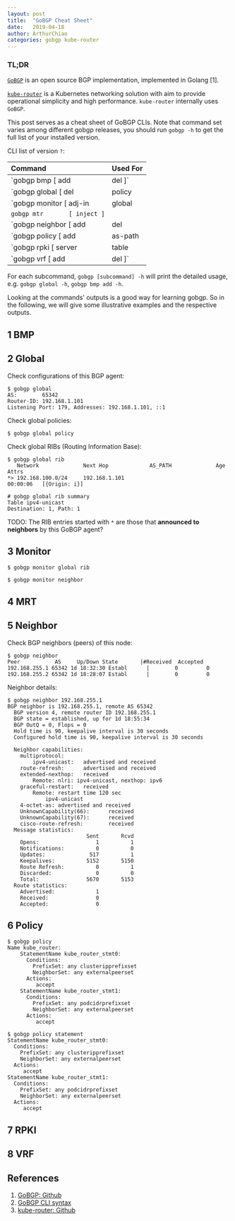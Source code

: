 ```yaml
---
layout: post
title:  "GoBGP Cheat Sheet"
date:   2019-04-18
author: ArthurChiao
categories: gobgp kube-router
---
```


### TL;DR

[`GoBGP`](https://github.com/osrg/gobgp) is an open source BGP implementation,
implemented in Golang [1].

[`kube-router`](https://github.com/cloudnativelabs/kube-router) is a 
Kubernetes networking solution with aim to provide operational simplicity
and high performance. `kube-router` internally uses `GoBGP`.

This post serves as a cheat sheet of GoBGP CLIs. Note that command set varies
among different gobgp releases, you should run `gobgp -h` to get the full
list of your installed version.

CLI list of version `?`:

| Command | Used For |
|:--------|:--------|
| `gobgp bmp       [ add | del ]` |  |
| `gobgp global    [ del | policy | rib ]` | Manage global settings |
| `gobgp monitor   [ adj-in | global | neighbor]` |  |
| `gobgp mtr       [ inject ]` |  |
| `gobgp neighbor  [ add | del | update ]` | Manage neighbors |
| `gobgp policy    [ add | as-path | community | del | ext-community | large-community | neighbor | prefix | set | statement ]` |  |
| `gobgp rpki      [ server | table | validate ]` |  |
| `gobgp vrf       [ add | del ]` | Manage VRFs |

For each subcommand, `gobgp [subcommand] -h` will print the detailed usage,
e.g. `gobgp global -h`, `gobgp bmp add -h`.

Looking at the commands' outputs is a good way for learning gobgp. So in the
following, we will give some illustrative examples and the respective
outputs.

## 1 BMP

## 2 Global

Check configurations of this BGP agent:

```shell
$ gobgp global
AS:        65342
Router-ID: 192.168.1.101
Listening Port: 179, Addresses: 192.168.1.101, ::1
```

Check global policies:

```shell
$ gobgp global policy
```

Check global RIBs (Routing Information Base):

```shell
$ gobgp global rib
   Network              Next Hop             AS_PATH              Age        Attrs
*> 192.168.100.0/24     192.168.1.101                             00:00:06   [{Origin: i}]

# gobgp global rib summary
Table ipv4-unicast
Destination: 1, Path: 1
```

TODO: The RIB entries started with `*` are those that **announced to
neighbors** by this GoBGP agent?

## 3 Monitor

```shell
$ gobgp monitor global rib

$ gobgp monitor neighbor
```

## 4 MRT

## 5 Neighbor

Check BGP neighbors (peers) of this node:

```shell
$ gobgp neighbor
Peer           AS     Up/Down State       |#Received  Accepted
192.168.255.1 65342 1d 18:32:30 Establ      |        0         0
192.168.255.2 65342 1d 18:28:07 Establ      |        0         0
```

Neighbor details:

```shell
$ gobgp neighbor 192.168.255.1
BGP neighbor is 192.168.255.1, remote AS 65342
  BGP version 4, remote router ID 192.168.255.1
  BGP state = established, up for 1d 18:55:34
  BGP OutQ = 0, Flops = 0
  Hold time is 90, keepalive interval is 30 seconds
  Configured hold time is 90, keepalive interval is 30 seconds

  Neighbor capabilities:
    multiprotocol:
        ipv4-unicast:   advertised and received
    route-refresh:      advertised and received
    extended-nexthop:   received
        Remote: nlri: ipv4-unicast, nexthop: ipv6
    graceful-restart:   received
        Remote: restart time 120 sec
            ipv4-unicast
    4-octet-as: advertised and received
    UnknownCapability(66):      received
    UnknownCapability(67):      received
    cisco-route-refresh:        received
  Message statistics:
                         Sent       Rcvd
    Opens:                  1          1
    Notifications:          0          0
    Updates:              517          1
    Keepalives:          5152       5150
    Route Refresh:          0          1
    Discarded:              0          0
    Total:               5670       5153
  Route statistics:
    Advertised:             1
    Received:               0
    Accepted:               0
```

## 6 Policy

```shell
$ gobgp policy
Name kube_router:
    StatementName kube_router_stmt0:
      Conditions:
        PrefixSet: any clusteripprefixset
        NeighborSet: any externalpeerset
      Actions:
         accept
    StatementName kube_router_stmt1:
      Conditions:
        PrefixSet: any podcidrprefixset
        NeighborSet: any externalpeerset
      Actions:
         accept
```

```shell
$ gobgp policy statement
StatementName kube_router_stmt0:
  Conditions:
    PrefixSet: any clusteripprefixset
    NeighborSet: any externalpeerset
  Actions:
     accept
StatementName kube_router_stmt1:
  Conditions:
    PrefixSet: any podcidrprefixset
    NeighborSet: any externalpeerset
  Actions:
     accept
```

## 7 RPKI

## 8 VRF

## References

1. [GoBGP: Github](https://github.com/osrg/gobgp)
1. [GoBGP CLI syntax](https://github.com/osrg/gobgp/blob/master/docs/sources/cli-command-syntax.md)
1. [kube-router: Github](https://github.com/cloudnativelabs/kube-router)
